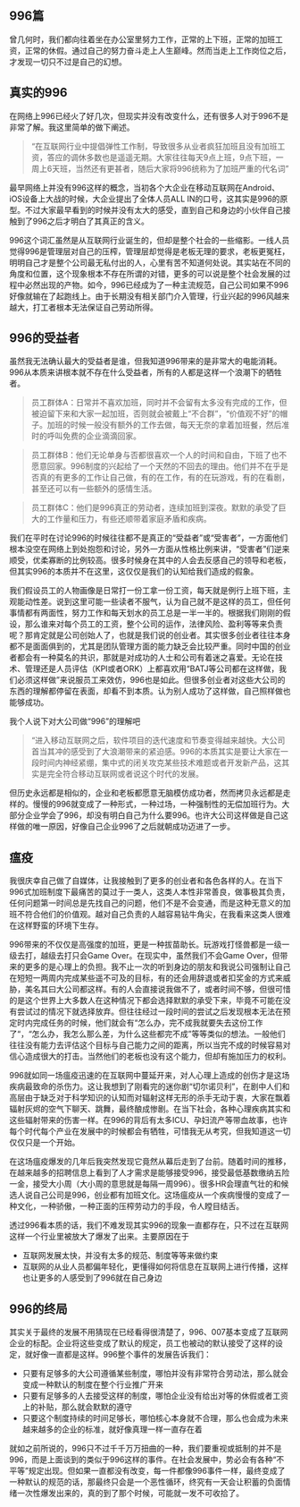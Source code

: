 996篇
---

曾几何时，我们都向往着坐在办公室里努力工作，正常的上下班，正常的加班工资，正常的休假。通过自己的努力奋斗走上人生巅峰。然而当走上工作岗位之后，才发现一切只不过是自己的幻想。

真实的996
---

在网络上996已经火了好几次，但现实并没有改变什么，还有很多人对于996不是非常了解。我这里简单的做下阐述。
>“在互联网行业中提倡弹性工作制，导致很多从业者疯狂加班且没有加班工资，答应的调休多数也是遥遥无期。大家往往每天9点上班，9点下班，一周上6天班，当然还有更甚者，随后大家将996统称为了加班严重的代名词”

最早网络上并没有996这样的概念，当初各个大企业在移动互联网在Android、iOS设备上大战的时候，大企业提出了全体人员ALL IN的口号，这其实是996的原型。不过大家最早看到的时候并没有太大的感受，直到自己和身边的小伙伴自己接触到了996之后才明白了其真正的含义。

996这个词汇虽然是从互联网行业诞生的，但却是整个社会的一些缩影。一线人员觉得996是管理层对自己的压榨，管理层却觉得是老板无理的要求，老板更冤枉，明明自己才是整个公司最无私付出的人，心里有苦不知道何处说。其实站在不同的角度和位置，这个现象根本不存在所谓的对错，更多的可以说是整个社会发展的过程中必然出现的产物。如今，996已经成为了一种主流规范，自己公司如果不996好像就输在了起跑线上。由于长期没有相关部门介入管理，行业兴起的996风越来越大，打工者根本无法保证自己劳动所得。


996的受益者
---
虽然我无法确认最大的受益者是谁，但我知道996带来的是非常大的电能消耗。996从本质来讲根本就不存在什么受益者，所有的人都是这样一个浪潮下的牺牲者。

>员工群体A：日常并不喜欢加班，同时并不会留有太多没有完成的工作，但被迫留下来和大家一起加班，否则就会被戴上“不合群”，“价值观不好”的帽子。加班的时候一般没有额外的工作去做，每天无奈的拿着加班餐，然后准时的呼叫免费的企业滴滴回家。

>员工群体B：他们无论单身与否都很喜欢一个人的时间和自由，下班了也不愿意回家。996制度的兴起给了一个天然的不回去的理由。他们并不在乎是否真的有更多的工作让自己做，有的在工作，有的在玩游戏，有的在看剧，甚至还可以有一些额外的感情生活。

>员工群体C：他们是996真正的劳动者，连续加班到深夜。默默的承受了巨大的工作量和压力，有些还顺带着家庭矛盾和疾病。

我们在平时在讨论996的时候往往都不是真正的“受益者”或“受害者”，一方面他们根本没空在网络上到处抱怨和讨论，另外一方面从性格比例来讲，“受害者”们逆来顺受，优柔寡断的比例较高。很多时候身在其中的人会去反感自己的领导和老板，但其实996的本质并不在这里，这仅仅是我们的认知给我们造成的假象。

我们假设员工的人物画像是日常打一份工拿一份工资，每天就是例行上班下班，主观能动性差。说到这里可能一些读者不服气，认为自己就不是这样的员工，但任何事情都有两面性，努力工作和每天划水的员工总是一半一半的。根据我们刚刚的假设，那么谁来对每个员工的工资，整个公司的运作，法律风险、盈利等等来负责呢？那肯定就是公司创始人了，也就是我们说的创业者。其实很多创业者往往本身都不是面面俱到的，尤其是团队管理方面的能力缺乏会比较严重。同时中国的创业者都会有一种莫名的共识，那就是对成功的人士和公司有着迷之喜爱。无论在技术、管理还是人员评估（KPI或者ORK）上都喜欢用“BATJ等公司都在这样做，我们必须这样做”来说服员工来效仿，996也是如此。但很多创业者对这些大公司的东西的理解都停留在表面，却看不到本质。认为别人成功了这样做，自己照样做也能够成功。

我个人说下对大公司做“996”的理解吧
>“进入移动互联网之后，软件项目的迭代速度和节奏变得越来越快。大公司首当其冲的感受到了大浪潮带来的紧迫感。996的本质其实是要让大家在一段时间内神经紧绷，集中式的闭关攻克某些技术难题或者开发新产品，这其实是完全符合移动互联网或者说这个时代的发展。

但历史永远都是相似的，企业和老板都愿意无脑模仿成功者，然而拷贝永远都是走样的。慢慢的996就变成了一种形式，一种过场，一种强制性的无偿加班行为。大部分企业学会了996，却没有明白自己为什么要996。也许大公司这样做是自己这样做的唯一原因，好像自己企业996了之后就朝成功迈进了一步。


瘟疫
---

我很庆幸自己做了自媒体，让我接触到了更多的创业者和各色各样的人。在当下996式加班制度下最痛苦的莫过于一类人，这类人本性非常善良，做事极其负责，任何问题第一时间总是先找自己的问题，他们不是不会变通，而是这种无意义的加班不符合他们的价值观。越对自己负责的人越容易钻牛角尖，在我看来这类人很难在这样野蛮的环境下生存。

996带来的不仅仅是高强度的加班，更是一种拔苗助长。玩游戏打怪兽都是一级一级去打，越级去打只会Game Over。在现实中，虽然我们不会Game Over，但带来的更多的是心理上的负担。我不止一次的听到身边的朋友和我说公司强制让自己在短短一两周内完成某些遥不可及的目标，有的还会用辞退或者扣奖金的方式来威胁，美名其曰大公司都这样。有的人会直接说我做不了，或者时间不够，但很可惜的是这个世界上大多数人在这种情况下都会选择默默的承受下来，毕竟不可能在没有尝试过的情况下就选择放弃。但往往经过一段时间的尝试之后发现根本无法在预定时内完成任务的时候，他们就会有“怎么办，完不成我就要失去这份工作了“，“怎么办，我怎么那么差，为什么这些都完不成”等等类似的想法。一般他们往往没有能力去评估这个目标与自己能力之间的距离，所以当完不成的时候容易对信心造成很大的打击。当然他们的老板也没有这个能力，但却有施加压力的权利。

996就如同一场瘟疫迅速的在互联网中蔓延开来，对人心理上造成的创伤才是这场疾病最致命的杀伤力。这让我想到了刚看完的迷你剧“切尔诺贝利”，在剧中人们和高层由于缺乏对于科学知识的认知而对辐射这样无形的杀手无动于衷，大家在飘着辐射灰烬的空气下聊天、跳舞，最终酿成惨剧。在当下社会，各种心理疾病其实和这些辐射带来的伤害一样。在996的背后有太多ICU、孕妇流产等带血故事，也许每个时代每个产业在发展中的时候都会有牺牲，可惜我无从考究，但我知道这一切仅仅只是一个开始。

在这场瘟疫爆发的几年后我突然发现它竟然从幕后走到了台前。随着时间的推移，在越来越多的招聘信息上看到了人才需求是能够接受996，接受最低基数缴纳五险一金，接受大小周（大小周的意思就是每隔一周996）。很多HR会理直气壮的和候选人说自己公司是996，创业都有加班文化。这场瘟疫从一个疾病慢慢的变成了一种文化，一种骄傲，一种正面的压榨劳动力的手段，令人瞠目结舌。

透过996看本质的话，我们不难发现其实996的现象一直都存在，只不过在互联网这样一个行业里被放大了爆发了出来。主要原因在于

* 互联网发展太快，并没有太多的规范、制度等等来做约束
* 互联网的从业人员都偏年轻化，更懂得如何将信息在互联网上进行传播，这样也让更多的人感受到了996就在自己身边

996的终局
---

其实关于最终的发展不用猜现在已经看得很清楚了，996、007基本变成了互联网企业的标配。企业将这些变成了默认的规定，员工也被动的默认接受了这样的设定，就好像一直都是这样。996整个事件的发展告诉我们：
  
* 只要有足够多的大公司遵循某些制度，哪怕并没有非常符合劳动法，那么就会变成一种默认的制度在整个行业推广开来
* 只要有足够多的人去接受这样的制度，哪怕企业没有给出对等的休假或者工资上的补贴，那么就会默默的遵守
* 只要这个制度持续的时间足够长，哪怕核心本身就不合理，那么也会成为未来越来越多的企业的标准，就好像真理一样一直存在着

就如之前所说的，996只不过千千万万扭曲的一种，我们要重视或抵制的并不是996，而是上面谈到的类似于996这样的事件。在社会发展中，势必会有各种“不平等”规定出现。但如果一直都没有改变，每一件都像996事件一样，最终变成了一种默认的规范的话，那最终只会是一个恶性循环，终究有一天会让积蓄的负面情绪一次性爆发出来的，真的到了那个时候，可能就一发不可收拾了。

